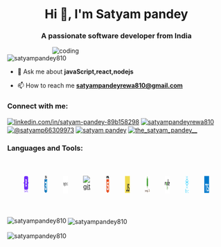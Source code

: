 <h1 align="center">Hi 👋, I'm Satyam pandey</h1>
<h3 align="center">A passionate software developer from India</h3>
<img align="right" alt="coding" width="400"
    src="https://user-images.githubusercontent.com/55389276/140866485-8fb1c876-9a8f-4d6a-98dc-08c4981eaf70.gif">
<p align="left"> <img
        src="https://komarev.com/ghpvc/?username=satyampandey810&label=Profile%20views&color=0e75b6&style=flat"
        alt="satyampandey810" /> </p>

- 💬 Ask me about **javaScript,react,nodejs**

- 📫 How to reach me **satyampandeyrewa810@gmail.com**

<h3 align="left">Connect with me:</h3>
<p align="left">
    <a href="https://linkedin.com/in/linkedin.com/in/satyam-pandey-89b158298" target="blank"><img align="center"
            src="https://raw.githubusercontent.com/rahuldkjain/github-profile-readme-generator/master/src/images/icons/Social/linked-in-alt.svg"
            alt="linkedin.com/in/satyam-pandey-89b158298" height="30" width="40" /></a>
    <a href="https://www.leetcode.com/satyampandeyrewa810" target="blank"><img align="center"
            src="https://raw.githubusercontent.com/rahuldkjain/github-profile-readme-generator/master/src/images/icons/Social/leet-code.svg"
            alt="satyampandeyrewa810" height="30" width="40" /></a>
    <a href="https://twitter.com/@satyamp66309973" target="blank"><img align="center"
            src="https://raw.githubusercontent.com/rahuldkjain/github-profile-readme-generator/master/src/images/icons/Social/twitter.svg"
            alt="@satyamp66309973" height="30" width="40" /></a>
    <a href="https://fb.com/satyam pandey" target="blank"><img align="center"
            src="https://raw.githubusercontent.com/rahuldkjain/github-profile-readme-generator/master/src/images/icons/Social/facebook.svg"
            alt="satyam pandey" height="30" width="40" /></a>
    <a href="https://instagram.com/iam_satyam_pandey" target="blank"><img align="center"
            src="https://raw.githubusercontent.com/rahuldkjain/github-profile-readme-generator/master/src/images/icons/Social/instagram.svg"
            alt="the_satyam_pandey__" height="30" width="40" /></a>

</p>

<h3 align="left">Languages and Tools:</h3>
<p align="left" style="
display: flex;
gap: 35px;
padding: 38px;
"> <a href="https://getbootstrap.com" target="_blank" rel="noreferrer"> <img
            src="https://raw.githubusercontent.com/devicons/devicon/master/icons/bootstrap/bootstrap-plain-wordmark.svg"
            alt="bootstrap" width="40" height="40" /> </a> <a href="https://www.w3schools.com/css/" target="_blank"
        rel="noreferrer"> <img
            src="https://raw.githubusercontent.com/devicons/devicon/master/icons/css3/css3-original-wordmark.svg"
            alt="css3" width="40" height="40" /> </a> <a href="https://expressjs.com" target="_blank" rel="noreferrer">
        <img src="https://raw.githubusercontent.com/devicons/devicon/master/icons/express/express-original-wordmark.svg"
            alt="express" width="40" height="40" /> </a> <a href="https://git-scm.com/" target="_blank"
        rel="noreferrer"> <img src="https://www.vectorlogo.zone/logos/git-scm/git-scm-icon.svg" alt="git" width="40"
            height="40" /> </a> <a href="https://www.w3.org/html/" target="_blank" rel="noreferrer"> <img
            src="https://raw.githubusercontent.com/devicons/devicon/master/icons/html5/html5-original-wordmark.svg"
            alt="html5" width="40" height="40" /> </a> <a href="https://developer.mozilla.org/en-US/docs/Web/JavaScript"
        target="_blank" rel="noreferrer"> <img
            src="https://raw.githubusercontent.com/devicons/devicon/master/icons/javascript/javascript-original.svg"
            alt="javascript" width="40" height="40" /> </a> <a href="https://www.mongodb.com/" target="_blank"
        rel="noreferrer"> <img
            src="https://raw.githubusercontent.com/devicons/devicon/master/icons/mongodb/mongodb-original-wordmark.svg"
            alt="mongodb" width="40" height="40" /> </a> <a href="https://nodejs.org" target="_blank" rel="noreferrer">
        <img src="https://raw.githubusercontent.com/devicons/devicon/master/icons/nodejs/nodejs-original-wordmark.svg"
            alt="nodejs" width="40" height="40" /> </a> <a href="https://reactjs.org/" target="_blank" rel="noreferrer">
        <img src="https://raw.githubusercontent.com/devicons/devicon/master/icons/react/react-original-wordmark.svg"
            alt="react" width="40" height="40" /> </a> <a href="https://www.typescriptlang.org/" target="_blank"
        rel="noreferrer"> <img
            src="https://raw.githubusercontent.com/devicons/devicon/master/icons/typescript/typescript-original.svg"
            alt="typescript" width="40" height="40" /> </a> </p>

<p><img align="left"
        src="https://github-readme-stats.vercel.app/api/top-langs?username=satyampandey810&show_icons=true&locale=en&layout=compact"
        alt="satyampandey810" /></p>

<p>&nbsp;<img align="center"
        src="https://github-readme-stats.vercel.app/api?username=satyampandey810&show_icons=true&locale=en"
        alt="satyampandey810" /></p>

<p><img align="center" src="https://github-readme-streak-stats.herokuapp.com/?user=satyampandey810&"
        alt="satyampandey810" /></p>
